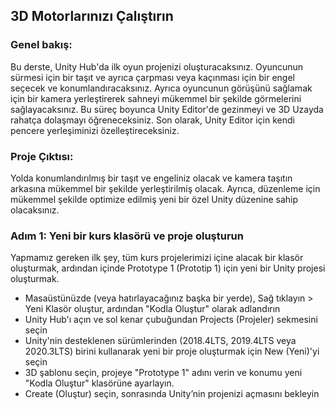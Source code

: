 ## 3D Motorlarınızı Çalıştırın

### Genel bakış:

Bu derste, Unity Hub'da ilk oyun projenizi oluşturacaksınız. Oyuncunun sürmesi için bir taşıt ve ayrıca çarpması veya kaçınması için bir engel seçecek ve konumlandıracaksınız. Ayrıca oyuncunun görüşünü sağlamak için bir kamera yerleştirerek sahneyi mükemmel bir şekilde görmelerini sağlayacaksınız. Bu süreç boyunca Unity Editor'de gezinmeyi ve 3D Uzayda rahatça dolaşmayı öğreneceksiniz. Son olarak, Unity Editor için kendi pencere yerleşiminizi özelleştireceksiniz.

### Proje Çıktısı:

Yolda konumlandırılmış bir taşıt ve engeliniz olacak ve kamera taşıtın arkasına mükemmel bir şekilde yerleştirilmiş olacak. Ayrıca, düzenleme için mükemmel şekilde optimize edilmiş yeni bir özel Unity düzenine sahip olacaksınız.

### Adım 1: Yeni bir kurs klasörü ve proje oluşturun

Yapmamız gereken ilk şey, tüm kurs projelerimizi içine alacak bir klasör oluşturmak, ardından içinde Prototype 1 (Prototip 1) için yeni bir Unity projesi oluşturmak.

- Masaüstünüzde (veya hatırlayacağınız başka bir yerde), Sağ tıklayın > Yeni Klasör oluştur, ardından "Kodla Oluştur" olarak adlandırın
- Unity Hub'ı açın ve sol kenar çubuğundan Projects (Projeler) sekmesini seçin
- Unity'nin desteklenen sürümlerinden (2018.4LTS, 2019.4LTS veya 2020.3LTS) birini kullanarak yeni bir proje oluşturmak için New (Yeni)'yi seçin
- 3D şablonu seçin, projeye "Prototype 1" adını verin ve konumu yeni "Kodla Oluştur" klasörüne ayarlayın.
- Create (Oluştur) seçin, sonrasında Unity’nin projenizi açmasını bekleyin




















